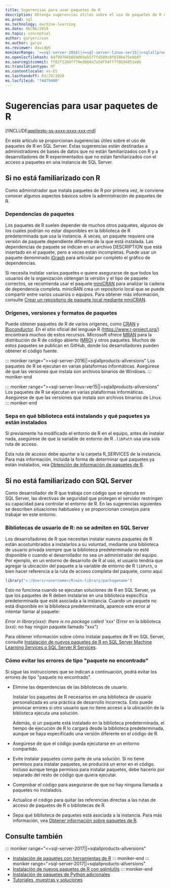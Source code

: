 ```yaml
---
title: Sugerencias para usar paquetes de R
description: Obtenga sugerencias útiles sobre el uso de paquetes de R en SQL Server si no está familiarizado con R o con SQL Server.
ms.prod: sql
ms.technology: machine-learning
ms.date: 08/06/2019
ms.topic: conceptual
author: garyericson
ms.author: garye
ms.reviewer: davidph
monikerRange: '>=sql-server-2016||>=sql-server-linux-ver15||=sqlallproducts-allversions'
ms.openlocfilehash: 64799766b8b9d69a5577fd589c8f610be75ebb8f
ms.sourcegitcommit: ff82f3260ff79ed860a7a58f54ff7f0594851e6b
ms.translationtype: HT
ms.contentlocale: es-ES
ms.lasthandoff: 03/29/2020
ms.locfileid: "74479400"
---
```

# <a name="tips-for-using-r-packages"></a>Sugerencias para usar paquetes de R

[!INCLUDE[appliesto-ss-xxxx-xxxx-xxx-md](../../includes/appliesto-ss-xxxx-xxxx-xxx-md.md)]

En este artículo se proporcionan sugerencias útiles sobre el uso de paquetes de R en SQL Server. Estas sugerencias están destinadas a administradores de bases de datos que no están familiarizados con R y a desarrolladores de R experimentados que no están familiarizados con el acceso a paquetes en una instancia de SQL Server.

## <a name="if-youre-new-to-r"></a>Si no está familiarizado con R

Como administrador que instala paquetes de R por primera vez, le conviene conocer algunos aspectos básicos sobre la administración de paquetes de R.

### <a name="package-dependencies"></a>Dependencias de paquetes

Los paquetes de R suelen depender de muchos otros paquetes, algunos de los cuales podrían no estar disponibles en la biblioteca de R predeterminada que usa la instancia. A veces, un paquete requiere una versión de paquete dependiente diferente de la que está instalada. Las dependencias de paquete se indican en un archivo DESCRIPTION que está insertado en el paquete, pero a veces están incompletas. Puede usar un paquete denominado [iGraph](https://igraph.org/r/) para articular por completo el gráfico de dependencias.

Si necesita instalar varios paquetes o quiere asegurarse de que todos los usuarios de la organización obtengan la versión y el tipo de paquete correctos, se recomienda usar el paquete [miniCRAN](https://mran.microsoft.com/package/miniCRAN) para analizar la cadena de dependencia completa. minicRAN crea un repositorio local que se puede compartir entre varios usuarios o equipos. Para obtener más información, consulte [Crear un repositorio de paquete local mediante miniCRAN](create-a-local-package-repository-using-minicran.md).

### <a name="package-sources-versions-and-formats"></a>Orígenes, versiones y formatos de paquetes

Puede obtener paquetes de R de varios orígenes, como [CRAN](https://cran.r-project.org/) y [Bioconductor](https://www.bioconductor.org/). En el sitio oficial del lenguaje R (<https://www.r-project.org/>) encontrará muchos de estos recursos. Microsoft ofrece [MRAN](https://mran.microsoft.com/) para la distribución de R de código abierto ([MRO](https://mran.microsoft.com/open)) y otros paquetes. Muchos de estos paquetes se publican en GitHub, donde los desarrolladores pueden obtener el código fuente.

::: moniker range=">=sql-server-2016||=sqlallproducts-allversions"
Los paquetes de R se ejecutan en varias plataformas informáticas. Asegúrese de que las versiones que instala son archivos binarios de Windows.
::: moniker-end

::: moniker range=">=sql-server-linux-ver15||=sqlallproducts-allversions"
Los paquetes de R se ejecutan en varias plataformas informáticas. Asegúrese de que las versiones que instala son archivos binarios de Linux.
::: moniker-end

### <a name="know-which-library-youre-installing-to-and-which-packages-are-already-installed"></a>Sepa en qué biblioteca está instalando y qué paquetes ya están instalados

Si previamente ha modificado el entorno de R en el equipo, antes de instalar nada, asegúrese de que la variable de entorno de R `.libPath` usa una sola ruta de acceso.

Esta ruta de acceso debe apuntar a la carpeta R_SERVICES de la instancia. Para más información, incluida la forma de determinar qué paquetes ya están instalados, vea [Obtención de información de paquetes de R](../package-management/r-package-information.md).

## <a name="if-youre-new-to-sql-server"></a>Si no está familiarizado con SQL Server

Como desarrollador de R que trabaja con código que se ejecuta en SQL Server, las directivas de seguridad que protegen el servidor restringen su capacidad para controlar el entorno de R. En las sugerencias siguientes se describen situaciones habituales y se proporcionan consejos para trabajar en este entorno.

### <a name="r-user-libraries-not-supported-on-sql-server"></a>Bibliotecas de usuario de R: no se admiten en SQL Server

Los desarrolladores de R que necesitan instalar nuevos paquetes de R están acostumbrados a instalarlos a su voluntad, mediante una biblioteca de usuario privada siempre que la biblioteca predeterminada no esté disponible o cuando el desarrollador no sea un administrador del equipo. Por ejemplo, en un entorno de desarrollo de R al uso, el usuario tendría que agregar la ubicación del paquete a la variable de entorno de R `libPath`, o bien hacer referencia a la ruta de acceso completa del paquete, como aquí:

```R
library("c:/Users/<username>/R/win-library/packagename")
```

Esto no funciona cuando se ejecutan soluciones de R en SQL Server, ya que los paquetes de R deben instalarse en una biblioteca específica predeterminada que esté asociada a la instancia. Cuando un paquete no está disponible en la biblioteca predeterminada, aparece este error al intentar llamar al paquete:

*Error in library(xxx): there is no package called 'xxx'* (Error en la biblioteca (xxx): no hay ningún paquete llamado "xxx")

Para obtener información sobre cómo instalar paquetes de R en SQL Server, consulte [Instalación de nuevos paquetes de R en SQL Server Machine Learning Services o SQL Server R Services](install-additional-r-packages-on-sql-server.md).

### <a name="how-to-avoid-package-not-found-errors"></a>Cómo evitar los errores de tipo "paquete no encontrado"

Si sigue las instrucciones que se indican a continuación, podrá evitar los errores de tipo "paquete no encontrado".

+ Elimine las dependencias de las bibliotecas de usuario.

    Instalar los paquetes de R necesarios en una biblioteca de usuario personalizada es una práctica de desarrollo incorrecta. Esto puede provocar errores si otro usuario que no tiene acceso a la ubicación de la biblioteca ejecuta una solución.

    Además, si un paquete está instalado en la biblioteca predeterminada, el tiempo de ejecución de R lo cargará desde la biblioteca predeterminada, aunque se haya especificado una versión diferente en el código de R.

+ Asegúrese de que el código pueda ejecutarse en un entorno compartido.

+ Evite instalar paquetes como parte de una solución. Si no tiene permisos para instalar paquetes, se producirá un error en el código. Incluso aunque tenga permisos para instalar paquetes, debe hacerlo por separado del resto de código que quiera ejecutar.

+ Comprobar el código para asegurarse de que no hay ninguna llamada a paquetes no instalados.

+ Actualice el código para quitar las referencias directas a las rutas de acceso de paquetes de R o bibliotecas de R.

+ Sepa qué biblioteca de paquetes está asociada a la instancia. Para más información, vea [Obtener información sobre paquetes de R](../package-management/r-package-information.md).

## <a name="see-also"></a>Consulte también

::: moniker range="<=sql-server-2017||=sqlallproducts-allversions"
+ [Instalación de paquetes con herramientas de R](install-r-packages-standard-tools.md)
::: moniker-end
::: moniker range=">sql-server-2017||=sqlallproducts-allversions"
+ [Instalación de nuevos paquetes de R con sqlmlutils](install-additional-r-packages-on-sql-server.md)
::: moniker-end
+ [Instalación de paquetes de Python adicionales](../python/install-additional-python-packages-on-sql-server.md)
+ [Tutoriales, muestras y soluciones](../tutorials/machine-learning-services-tutorials.md)